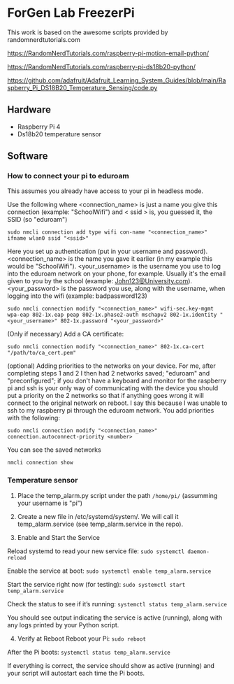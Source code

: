 # ForGen Lab FreezerPi
This work is based on the awesome scripts provided by randomnerdtutorials.com

https://RandomNerdTutorials.com/raspberry-pi-motion-email-python/

https://RandomNerdTutorials.com/raspberry-pi-ds18b20-python/

https://github.com/adafruit/Adafruit_Learning_System_Guides/blob/main/Raspberry_Pi_DS18B20_Temperature_Sensing/code.py

## Hardware
- Raspberry Pi 4
- Ds18b20 temperature sensor

## Software

### How to connect your pi to eduroam
This assumes you already have access to your pi in headless mode.

Use the following where <connection_name> is just a name you give this connection (example: "SchoolWifi") and < ssid > is, you guessed it, the SSID (so "eduroam")
```
sudo nmcli connection add type wifi con-name "<connection_name>" ifname wlan0 ssid "<ssid>"
```

Here you set up authentication (put in your username and password). <connection_name> is the name you gave it earlier (in my example this would be "SchoolWifi"). <your_username> is the username you use to log into the eduroam network on your phone, for example. Usually it's the email given to you by the school (example: John123@University.com). <your_password> is the password you use, along with the username, when logging into the wifi (example: badpassword123)
```
sudo nmcli connection modify "<connection_name>" wifi-sec.key-mgmt wpa-eap 802-1x.eap peap 802-1x.phase2-auth mschapv2 802-1x.identity "<your_username>" 802-1x.password "<your_password>"
```

(Only if necessary) Add a CA certificate:
```
sudo nmcli connection modify "<connection_name>" 802-1x.ca-cert "/path/to/ca_cert.pem"
```
(optional) Adding priorities to the networks on your device. For me, after completing steps 1 and 2 I then had 2 networks saved; "eduroam" and "preconfigured"; if you don't have a keyboard and monitor for the raspberry pi and ssh is your only way of communicating with the device you should put a priority on the 2 networks so that if anything goes wrong it will connect to the original network on reboot. I say this because I was unable to ssh to my raspberry pi through the eduroam network. You add priorities with the following:

```
sudo nmcli connection modify "<connection_name>" connection.autoconnect-priority <number>
```
You can see the saved networks
```
nmcli connection show
```


### Temperature sensor
1) Place the temp_alarm.py script under the path `/home/pi/` (assumming your username is "pi")

2) Create a new file in /etc/systemd/system/. We will call it temp_alarm.service (see temp_alarm.service in the repo).

3) Enable and Start the Service

Reload systemd to read your new service file:
`sudo systemctl daemon-reload`

Enable the service at boot:
`sudo systemctl enable temp_alarm.service`

Start the service right now (for testing):
`sudo systemctl start temp_alarm.service`

Check the status to see if it’s running:
`systemctl status temp_alarm.service`

You should see output indicating the service is active (running), along with any logs printed by your Python script.


4) Verify at Reboot
Reboot your Pi:
`sudo reboot`

After the Pi boots:
`systemctl status temp_alarm.service`

If everything is correct, the service should show as active (running) and your script will autostart each time the Pi boots.
